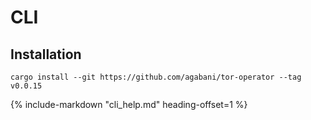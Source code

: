 # CLI

## Installation

```
cargo install --git https://github.com/agabani/tor-operator --tag v0.0.15
```

{%
   include-markdown "cli_help.md"
   heading-offset=1
%}
